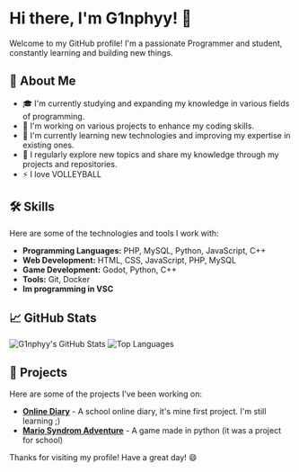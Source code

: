# Hi there, I'm G1nphyy! 👋

Welcome to my GitHub profile! I'm a passionate Programmer and student, constantly learning and building new things.

## 🚀 About Me

- 🎓 I'm currently studying and expanding my knowledge in various fields of programming.
- 💼 I'm working on various projects to enhance my coding skills.
- 🌱 I'm currently learning new technologies and improving my expertise in existing ones.
- 📝 I regularly explore new topics and share my knowledge through my projects and repositories.
- ⚡ I love VOLLEYBALL

## 🛠️ Skills

Here are some of the technologies and tools I work with:

- **Programming Languages:** PHP, MySQL, Python, JavaScript, C++
- **Web Development:** HTML, CSS, JavaScript, PHP, MySQL
- **Game Development:** Godot, Python, C++
- **Tools:** Git, Docker
- **Im programming in VSC**

## 📈 GitHub Stats

![G1nphyy's GitHub Stats](https://github-readme-stats.vercel.app/api?username=G1nphyy&show_icons=true&theme=radical)
![Top Languages](https://github-readme-stats.vercel.app/api/top-langs/?username=G1nphyy&layout=compact&theme=radical)

## 🔭 Projects

Here are some of the projects I've been working on:

- [**Online Diary**](https://github.com/G1nphyy/Electronic-Diary) - A school online diary, it's mine first project. I'm still learning ;)
- **[**Mario Syndrom Adventure**](https://github.com/G1nphyy/Mario-Syndrom-Adventure)** - A game made in python (it was a project for school)


Thanks for visiting my profile! Have a great day! 😄
